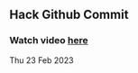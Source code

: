 
 ## Hack Github Commit 
 ### Watch video <a href="https://www.youtube.com">here</a> 
 Thu 23 Feb 2023 
